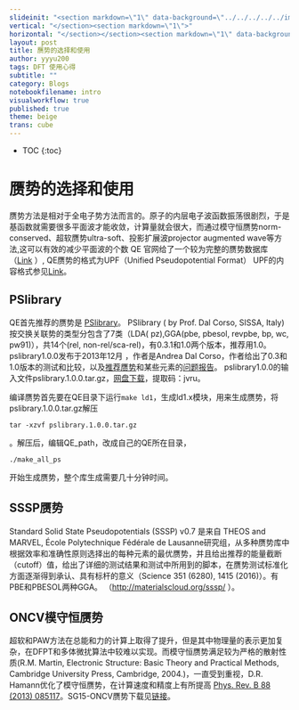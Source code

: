 ```yaml
---
slideinit: "<section markdown=\"1\" data-background=\"../../../../../img/slidebackground.png\"><section markdown=\"1\">"
vertical: "</section><section markdown=\"1\">"
horizontal: "</section></section><section markdown=\"1\" data-background=\"../../../../../img/slidebackground.png\"><section markdown=\"1\">"
layout: post
title: 赝势的选择和使用
author: yyyu200
tags: DFT 使用心得
subtitle: ""
category: Blogs
notebookfilename: intro
visualworkflow: true
published: true
theme: beige
trans: cube
---
```



* TOC
{:toc}

#  赝势的选择和使用

赝势方法是相对于全电子势方法而言的。原子的内层电子波函数振荡很剧烈，于是基函数就需要很多平面波才能收敛，计算量就会很大，而通过模守恒赝势norm-conserved、超软赝势ultra-soft、投影扩展波projector augmented wave等方法,这可以有效的减少平面波的个数
QE 官网给了一个较为完整的赝势数据库（[Link](http://www.quantum-espresso.org/pseudopotentials/) ）, QE赝势的格式为UPF（Unified Pseudopotential Format） UPF的内容格式参见[Link](http://www.quantum-espresso.org/pseudopotentials/unified-pseudopotential-format/)。

## PSlibrary

QE首先推荐的赝势是 [PSlibrary](http://theossrv1.epfl.ch/Main/Pseudopotentials)。
PSlibrary ( by Prof. Dal Corso, SISSA, Italy) 按交换关联势的类型分包含了7类（LDA( pz),GGA(pbe, pbesol, revpbe, bp, wc, pw91)），共14个(rel, non-rel/sca-rel)，有0.3.1和1.0两个版本，推荐用1.0。pslibrary1.0.0发布于2013年12月 ，作者是Andrea Dal Corso，作者给出了0.3和1.0版本的测试和比较，以及[推荐赝势](http://people.sissa.it/~dalcorso/PP_list.html)和某些元素的[问题报告](http://people.sissa.it/~dalcorso/pslibrary_help.html)。
pslibrary1.0.0的输入文件pslibrary.1.0.0.tar.gz，[网盘下载](https://pan.baidu.com/s/1f4Rdd7EY1q28OZCMlMsMwg)，提取码：jvru。 

编译赝势首先要在QE目录下运行```make ld1```，生成ld1.x模块，用来生成赝势，将pslibrary.1.0.0.tar.gz解压

```tar -xzvf pslibrary.1.0.0.tar.gz```

。解压后，编辑QE_path，改成自己的QE所在目录，

```
./make_all_ps
```

开始生成赝势，整个库生成需要几十分钟时间。

## SSSP赝势
Standard Solid State Pseudopotentials (SSSP) v0.7 是来自 THEOS and MARVEL, École Polytechnique Fédérale de Lausanne研究组，从多种赝势库中根据效率和准确性原则选择出的每种元素的最优赝势，并且给出推荐的能量截断（cutoff）值，给出了详细的测试结果和测试中所用到的脚本，在赝势测试标准化方面逐渐得到承认、具有标杆的意义（Science 351 (6280), 1415 (2016)）。有PBE和PBESOL两种GGA。 （http://materialscloud.org/sssp/ ）。

## ONCV模守恒赝势
超软和PAW方法在总能和力的计算上取得了提升，但是其中物理量的表示更加复杂，在DFPT和多体微扰算法中较难以实现。而模守恒赝势满足较为严格的散射性质(R.M. Martin, Electronic Structure: Basic Theory and Practical Methods, Cambridge University Press, Cambridge, 2004.)，一直受到重视，D.R. Hamann优化了模守恒赝势，在计算速度和精度上有所提高 [Phys. Rev. B 88 (2013) 085117](http://dx.doi.org/10.1103/PhysRevB.88.085117)。SG15-ONCV赝势下载见[链接](http://quantum-simulation.org/potentials/sg15_oncv/)。

